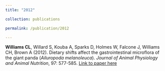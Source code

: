 ```yaml
---
title: "2012"

collection: publications

permalink: /publication/2012

---
```

<b>Williams CL</b>, Willard S, Kouba A, Sparks D, Holmes W, Falcone J, Williams CH, Brown A (2012). Dietary shifts affect the gastrointestinal microflora of the giant panda (<i>Ailuropoda melanoleuca</i>). <i>Journal of Animal Physiology and Animal Nutrition</i>, 97: 577-585. [Link to paper here](https://doi.org/10.1111/j.1439-0396.2012.01299.x)


